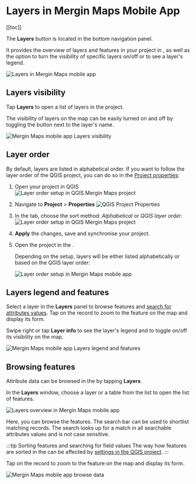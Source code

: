 # Layers in Mergin Maps Mobile App
[[toc]]

The **Layers** button is located in the bottom navigation panel. 

It provides the overview of layers and features in your <MainPlatformNameLink /> project in <MobileAppName />, as well as the option to turn the visibility of specific layers on/off or to see a layer's legend.

![Layers in Mergin Maps mobile app](../../layer/non-spatial-data/mobile-app-non-spatial-layers.jpg "Layers in Mergin Maps mobile app")

## Layers visibility

Tap **Layers** to open a list of layers in the project.

The visibility of layers on the map can be easily turned on and off by toggling the button next to the layer's name.

![Mergin Maps mobile app Layers visibility](./mobile-app-layers-off.jpg "Mergin Maps mobile app Layers visibility")

## Layer order
By default, layers are listed in alphabetical order. If you want to follow the layer order of the QGIS project, you can do so in the [Project properties](../../gis/features/#layer-order):

1. Open your <MainPlatformName /> project in QGIS
   ![Layer order setup in QGIS Mergin Maps project](./qgis-layer-order.jpg "Layer order setup in QGIS Mergin Maps project")

2. Navigate to **Project** > **Properties** 
   ![QGIS Project Properties](../../gis/qgis-project-properties.jpg "QGIS Project Properties")
   
3. In the <MainPlatformName /> tab, choose the sort method: *Alphabetical* or *QGIS layer order*.
   ![Layer order setup in QGIS Mergin Maps project](../../gis/features/project-layer-order.jpg "Layer order setup in QGIS Mergin Maps project")

4. **Apply** the changes, save and synchronise your project.

5. Open the project in the <MobileAppNameShort />.
   
   Depending on the setup, layers will be either listed alphabetically or based on the QGIS layer order:
   
   ![Layer order setup in Mergin Maps mobile app](./mobile-app-layer-order.jpg "Layer order setup in Mergin Maps mobile app")
   

## Layers legend and features
Select a layer in the **Layers** panel to browse features and [search for attributes values](#browsing-features). Tap on the record to zoom to the feature on the map and display its form.

Swipe right or tap **Layer info** to see the layer's legend and to toggle on/off its visibility on the map.

![Mergin Maps mobile app Layers legend and features](./mobile-app-layers.jpg "Layers legend and features")

## Browsing features
Attribute data can be browsed in the <MobileAppNameShort /> by tapping **Layers**. 

In the **Layers** window, choose a layer or a table from the list to open the list of features.

![Layers overview in Mergin Maps mobile app](../mobile-app-ui/mobile-app-layers.jpg "Layers overview in Mergin Maps mobile app")

Here, you can browse the features. The search bar can be used to shortlist matching records. The search looks up for a match in all searchable attributes values and is not case sensitive.

:::tip Sorting features and searching for field values
The way how features are sorted in the <MobileAppNameShort /> can be affected by [settings in the QGIS project](../../gis/search_data/).
:::

Tap on the record to zoom to the feature on the map and display its form.

![Mergin Maps mobile app browse data](./mobile-app-search-data.jpg "Mergin Maps mobile app browse data")

